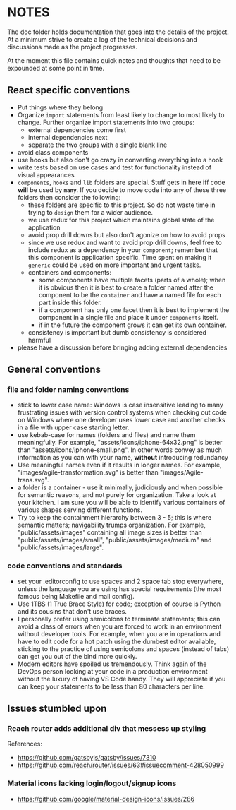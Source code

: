 NOTES
=====

The doc folder holds documentation that goes into the details of
the project. At a minimum strive to create a log of the technical
decisions and discussions made as the project progresses.

At the moment this file contains quick notes and thoughts that need
to be expounded at some point in time.

## React specific conventions
  - Put things where they belong
  - Organize `import` statements from least likely to change to most likely
    to change. Further organize import statements into two groups:
    - external dependencies come first
    - internal dependencies next
    - separate the two groups with a single blank line
  - avoid class components
  - use hooks but also don't go crazy in converting everything into a hook
  - write tests based on use cases and test for functionality instead of
    visual appearances
  - `components`, `hooks` and `lib` folders are special. Stuff gets in here
    iff code **will** be used by **`many`**. If you decide to move code into
    any of these three folders then consider the following:
    - these folders are specific to this project. So do not waste time
      in trying to `design` them for a wider audience.
    - we use redux for this project which maintains global state of the
      application
    - avoid prop drill downs but also don't agonize on how to avoid props
    - since we use redux and want to avoid prop drill downs, feel free to
      include redux as a dependency in your `component`; remember that this
      component is application specific. Time spent on making it `generic`
      could be used on more important and urgent tasks.
    - containers and components:
      - some components have multiple facets (parts of a whole); when it is
        obvious then it is best to create a folder named after the component
        to be the `container` and have a named file for each part inside
        this folder.
      - if a component has only one facet then it is best to implement the
        component in a single file and place it under `components` itself.
      - if in the future the component grows it can get its own container.
    - consistency is important but dumb consistency is considered harmful
  - please have a discussion before bringing adding external dependencies

## General conventions
### file and folder naming conventions
  - stick to lower case name:  Windows is case insensitive leading to many
    frustrating issues with version control systems when checking out code
    on Windows where one developer uses lower case and another checks in a
    file with upper case starting letter.
  - use kebab-case for names (folders and files) and name them meaningfully.
    For example, "assets/icons/iphone-64x32.png" is better than 
    "assets/icons/iphone-small.png".  In other words convey as much 
    information as you can with your name, **without** introducing 
    redundancy
  - Use meaningful names even if it results in longer names. For example,
   "images/agile-transformation.svg" is better than 
   "images/Agile-trans.svg".
  - a folder is a container - use it minimally, judiciously and when 
    possible for semantic reasons, and not purely for organization. Take a
    look at your kitchen. I am sure you will be able to identify various
    containers of various shapes serving different functions.
  - Try to keep the containment hierarchy between 3 - 5; this is where
    semantic matters; navigability trumps organization. For example,
    "public/assets/images" containing all image sizes is better than
    "public/assets/images/small", "public/assets/images/medium" and 
    "public/assets/images/large".

### code conventions and standards
  - set your .editorconfig to use spaces and 2 space tab stop everywhere,
    unless the language you are using has special requirements (the most
    famous being Makefile and mail config).
  - Use 1TBS (1 True Brace Style) for code; exception of course is Python
    and its cousins that don't use braces.
  - I personally prefer using semicolons to terminate statements; this can
    avoid a class of errors when you are forced to work in an environment
    without developer tools. For example, when you are in operations and
    have to edit code for a hot patch using the dumbest editor available,
    sticking to the practice of using semicolons and spaces (instead of 
    tabs) can get you out of the bind more quickly.
  - Modern editors have spoiled us tremendously. Think again of the DevOps
    person looking at your code in a production environment without the
    luxury of having VS Code handy. They will appreciate if you can keep
    your statements to be less than 80 characters per line.

## Issues stumbled upon
### Reach router adds additional div that messess up styling
References:
- https://github.com/gatsbyjs/gatsby/issues/7310
- https://github.com/reach/router/issues/63#issuecomment-428050999

### Material icons lacking login/logout/signup icons
- https://github.com/google/material-design-icons/issues/286